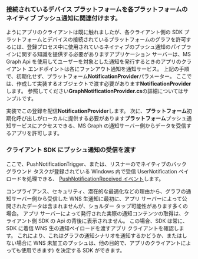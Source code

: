 ### <a name="associate-the-connected-devices-platform-with-the-native-push-notification-for-each-platform"></a>接続されているデバイス プラットフォームを各プラットフォームのネイティブ プッシュ通知に関連付けます。 

ようにアプリのクライアントは既に触れましたが、各クライアント側の SDK プラットフォームとデバイスの接続されているプラットフォームのグラフを許可するには、登録プロセス中に使用されているネイティブのプッシュ通知のパイプラインに関する知識を提供する必要がありますアプリケーション サーバーは、MS Graph Api を使用してユーザーを対象とした通知を発行するときのアプリのクライアント エンドポイントは各にファンアウト通知を通知サービス。
上記の手順で、初期化せず、プラットフォーム**NotificationProvider**パラメーター。 ここでは、作成して実装するオブジェクトで渡す必要があります**NotificationProvider**します。 参照してください**GraphNotificationProvider.cs**の詳細についてはサンプルです。 



実装でこの登録を配信**NotificationProvider**します。 次に、**プラットフォーム**初期化呼び出しがローカルに提供する必要があります**プラットフォーム**プッシュ通知サービスにアクセスできる、MS Graph の通知サーバー側からデータを受信するアプリを許可します。 

### <a name="pass-incoming-push-notifications-to-the-client-sdk"></a>クライアント SDK にプッシュ通知の受信を渡す
ここで、PushNotificationTrigger、または、リスナーのでネイティブのバック グラウンド タスクが登録されている Windows 内で受信 UserNotification ペイロードを処理できる、 [PushNotificationReceived イベント](https://docs.microsoft.com/en-us/uwp/api/windows.networking.pushnotifications.pushnotificationchannel.pushnotificationreceived)します。 

コンプライアンス、セキュリティ、潜在的な最適化などの理由から、グラフの通知サーバー側から受信した WNS 生通知に最初に、アプリ サーバーによって公開されたデータは含まれませんが、ショルダー タップ可能性があります多くの場合。 アプリ サーバーによって発行された実際の通知コンテンツの取得は、クライアント側 SDK の Api の背後に表示されません。 この場合、SDK は常に、SDK に着信 WNS 生の通知ペイロードを渡すアプリ クライアントを確認します。 これにより、これはグラフの通知シナリオを通知するかどうか、またはしない場合に WNS 未加工のプッシュは、他の目的で、アプリのクライアントによっても使用できます) を決定する SDK ができます。 
